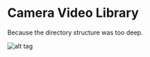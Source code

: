 # Camera Video Library

Because the directory structure was too deep.

![alt tag](https://raw.githubusercontent.com/djaney/CameraVideoLibrary/master/screenhot.png)

